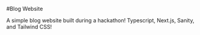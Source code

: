 #Blog Website

A simple blog website built during a hackathon! Typescript, Next.js, Sanity, and Tailwind CSS!
